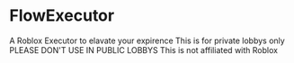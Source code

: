 # FlowExecutor
A Roblox Executor to elavate your expirence
This is for private lobbys only PLEASE DON'T USE IN PUBLIC LOBBYS
This is not affiliated with Roblox
